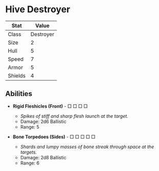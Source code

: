 # Hive Destroyer

| Stat            | Value     |
| --------------- | --------- |
| Class           | Destroyer |
| Size            | 2         |
| Hull            | 5         |
| Speed           | 7         |
| Armor           | 5         |
| Shields         | 4         |

## Abilities

- **Rigid Fleshicles (Front)** - □ □ □ □

  - *Spikes of stiff and sharp flesh launch at the target.*
  - Damage: 2d6 Ballistic
  - Range: 5

- **Bone Torpedoes (Sides)** - □ □ □ □ □

  - *Shards and lumpy masses of bone streak through space at the targets.*
  - Damage: 2d8 Ballistic
  - Range: 6
